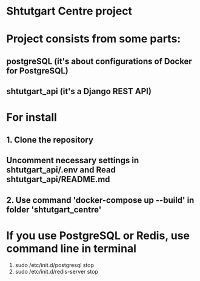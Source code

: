 # Shtutgart Centre project

# Project consists from some parts:

## postgreSQL (it's about configurations of Docker for PostgreSQL)
## shtutgart_api (it's a Django REST API)

# For install
## 1. Clone the repository
## Uncomment necessary settings in shtutgart_api/.env and Read shtutgart_api/README.md  
## 2. Use command 'docker-compose up --build' in folder 'shtutgart_centre'

# If you use PostgreSQL or Redis, use command line in terminal
1. sudo /etc/init.d/postgresql stop
2. sudo /etc/init.d/redis-server stop